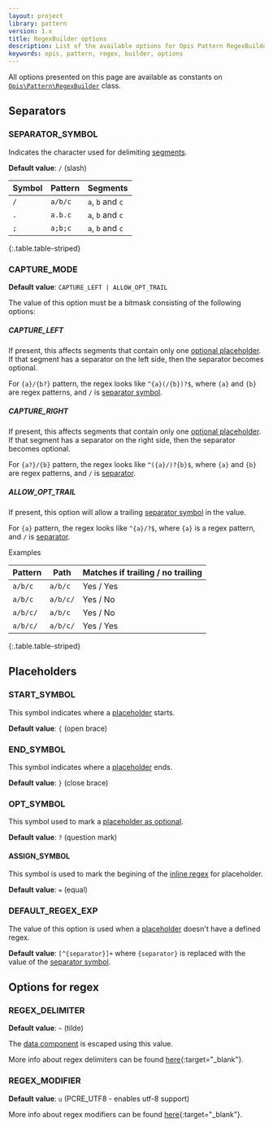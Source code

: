 ```yaml
---
layout: project
library: pattern
version: 1.x
title: RegexBuilder options
description: List of the available options for Opis Pattern RegexBuilder
keywords: opis, pattern, regex, builder, options
---
```


All options presented on this page are available as constants on [`Opis\Pattern\RegexBuilder`](regexbuilder.html)
class.

## Separators

### SEPARATOR_SYMBOL

Indicates the character used for delimiting [segments](pattern.html#segments).

**Default value**: `/` (slash)

|  Symbol | Pattern | Segments |
|---|---|---|
| `/` | `a/b/c` | `a`, `b` and `c` |
| `.` |  `a.b.c` | `a`, `b` and `c` |
| `;` | `a;b;c` |  `a`, `b` and `c` |
{:.table.table-striped}

### CAPTURE_MODE

**Default value**: `CAPTURE_LEFT | ALLOW_OPT_TRAIL`

The value of this option must be a bitmask consisting of the following options:

##### CAPTURE_LEFT

If present, this affects segments that contain only one [optional placeholder](#opt_symbol).
If that segment has a separator on the left side, then the separator
becomes optional.

For `{a}/{b?}` pattern, the regex looks like `^{a}(/{b})?$`,
where `{a}` and `{b}` are regex patterns, and `/` is
[separator symbol](#separator_symbol).

##### CAPTURE_RIGHT

If present, this affects segments that contain only one [optional placeholder](#opt_symbol).
If that segment has a separator on the right side, then the separator
becomes optional.

For `{a?}/{b}` pattern, the regex looks like `^({a}/)?{b}$`,
where `{a}` and `{b}` are regex patterns, and `/` is
[separator](#separator_symbol).

##### ALLOW_OPT_TRAIL

If present, this option will allow a trailing
[separator symbol](#separator_symbol) in the value.

For `{a}` pattern, the regex looks like `^{a}/?$`,
where `{a}` is a regex pattern, and `/` is
[separator](#separator_symbol).

Examples

|  Pattern | Path | Matches if trailing / no trailing |
|---|---|---|
| `a/b/c` | `a/b/c` | Yes / Yes |
| `a/b/c` | `a/b/c/` | Yes / No |
| `a/b/c/` | `a/b/c` | Yes / No |
| `a/b/c/` | `a/b/c/` | Yes / Yes |
{:.table.table-striped}

## Placeholders

### START_SYMBOL

This symbol indicates where a [placeholder](pattern.html#placeholder) starts.

**Default value**: `{` (open brace)

### END_SYMBOL

This symbol indicates where a [placeholder](pattern.html#placeholder) ends.

**Default value**: `}` (close brace)

### OPT_SYMBOL

This symbol used to mark a [placeholder as optional](pattern.html#optional-placeholder).

**Default value**: `?` (question mark)

#### ASSIGN_SYMBOL

This symbol is used to mark the begining of the [inline regex](pattern.html#inline-regex)
 for placeholder.

**Default value**: `=` (equal)

### DEFAULT_REGEX_EXP

The value of this option is used when a [placeholder](pattern.html#placeholder)
doesn't have a defined regex.

**Default value**: `[^{separator}]+` where `{separator}`
is replaced with the value of the [separator symbol](#separator_symbol).

## Options for regex

### REGEX_DELIMITER

**Default value**: `~` (tilde)

The [data component](pattern.html#data) is escaped using this value.

More info about regex delimiters can be found
[here](http://php.net/manual/en/regexp.reference.delimiters.php){:target="_blank"}.


### REGEX_MODIFIER

**Default value**: `u` (PCRE_UTF8 - enables utf-8 support)

More info about regex modifiers can be found
[here](http://php.net/manual/en/reference.pcre.pattern.modifiers.php){:target="_blank"}.
